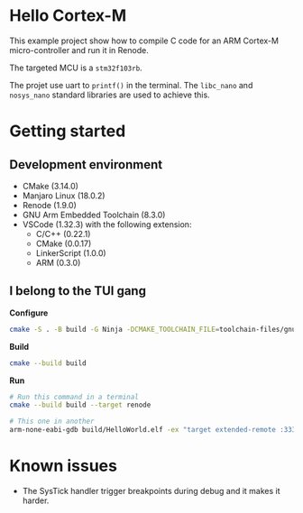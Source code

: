 # Hello Cortex-M

This example project show how to compile C code for an ARM Cortex-M micro-controller and run it in Renode.

The targeted MCU is a `stm32f103rb`.

The projet use uart to `printf()` in the terminal. The `libc_nano` and `nosys_nano` standard libraries are used to achieve this.

# Getting started

## Development environment

* CMake (3.14.0)
* Manjaro Linux (18.0.2)
* Renode (1.9.0)
* GNU Arm Embedded Toolchain (8.3.0)
* VSCode (1.32.3) with the following extension:
  * C/C++ (0.22.1)
  * CMake (0.0.17)
  * LinkerScript (1.0.0)
  * ARM (0.3.0)

## I belong to the TUI gang

**Configure**

```bash
cmake -S . -B build -G Ninja -DCMAKE_TOOLCHAIN_FILE=toolchain-files/gnu-cm3.cmake -DCMAKE_BUILD_TYPE=Debug
```

**Build**

```bash
cmake --build build
```

**Run**

```bash
# Run this command in a terminal
cmake --build build --target renode

# This one in another
arm-none-eabi-gdb build/HelloWorld.elf -ex "target extended-remote :3333"
```

# Known issues

* The SysTick handler trigger breakpoints during debug and it makes it harder.
